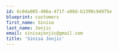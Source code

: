 ```yaml
---
id: 6c04a005-406a-471f-a98d-b1399c94975e
blueprint: customers
first_name: Sinisa
last_name: Jonjic
email: sinisajonjic@gmail.com
title: 'Sinisa Jonjic'
---
```

